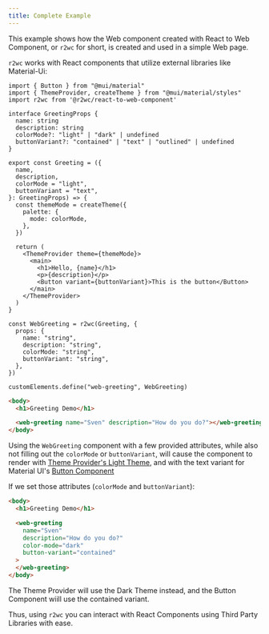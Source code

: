```yaml
---
title: Complete Example
---
```

This example shows how the Web component created with React to Web Component, or `r2wc` for short, is created and used in a simple Web page.

`r2wc` works with React components that utilize external libraries like Material-Ui:

```tsx
import { Button } from "@mui/material"
import { ThemeProvider, createTheme } from "@mui/material/styles"
import r2wc from '@r2wc/react-to-web-component'

interface GreetingProps {
  name: string
  description: string
  colorMode?: "light" | "dark" | undefined
  buttonVariant?: "contained" | "text" | "outlined" | undefined
}

export const Greeting = ({
  name,
  description,
  colorMode = "light",
  buttonVariant = "text",
}: GreetingProps) => {
  const themeMode = createTheme({
    palette: {
      mode: colorMode,
    },
  })

  return (
    <ThemeProvider theme={themeMode}>
      <main>
        <h1>Hello, {name}</h1>
        <p>{description}</p>
        <Button variant={buttonVariant}>This is the button</Button>
      </main>
    </ThemeProvider>
  )
}

const WebGreeting = r2wc(Greeting, {
  props: {
    name: "string",
    description: "string",
    colorMode: "string",
    buttonVariant: "string",
  },
})

customElements.define("web-greeting", WebGreeting)
```

```html
<body>
  <h1>Greeting Demo</h1>

  <web-greeting name="Sven" description="How do you do?"></web-greeting>
</body>
```

Using the `WebGreeting` component with a few provided attributes, while also not filling out the `colorMode` or `buttonVariant`, will cause the component to render with [Theme Provider's Light Theme](https://mui.com/material-ui/customization/dark-mode/), and with the text variant for Material UI's [Button Component](https://mui.com/material-ui/react-button/)

If we set those attributes (`colorMode` and `buttonVariant`):

```html
<body>
  <h1>Greeting Demo</h1>

  <web-greeting
    name="Sven"
    description="How do you do?"
    color-mode="dark"
    button-variant="contained"
  >
  </web-greeting>
</body>
```

The Theme Provider will use the Dark Theme instead, and the Button Component wiill use the contained variant.

Thus, using `r2wc` you can interact with React Components using Third Party Libraries with ease.
